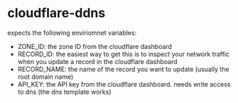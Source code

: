# cloudflare-ddns

expects the following enviriomnet variables:

- ZONE_ID: the zone ID from the cloudflare dashboard
- RECORD_ID: the easiest way to get this is to inspect your network traffic when you update a record in the cloudflare dashboard
- RECORD_NAME: the name of the record you want to update (usually the root domain name)
- API_KEY: the API key from the cloudflare dashboard. needs write access to dns  (the dns template works)
